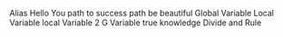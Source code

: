 Alias
Hello You
path to success
path be beautiful
Global Variable
Local Variable
local Variable 2
G Variable
true knowledge
Divide and Rule

